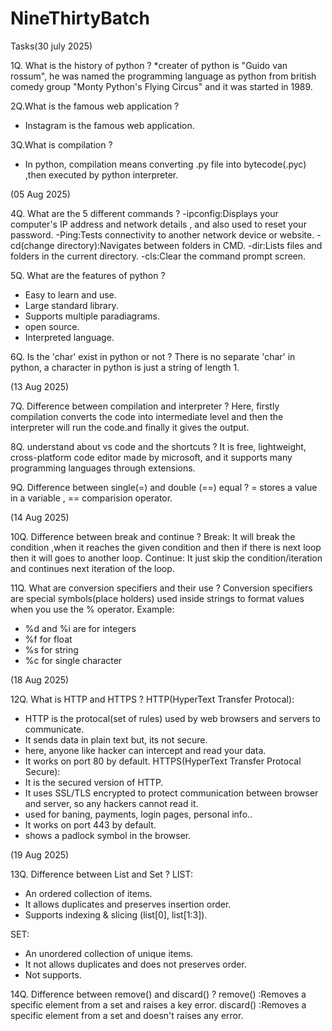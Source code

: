 # NineThirtyBatch
Tasks(30 july 2025)

1Q. What is the history of python ?
*creater of python is "Guido van rossum", he was named the programming language as python from british comedy group "Monty Python's Flying Circus" and it was started in 1989.

2Q.What is the famous web application ?
* Instagram is the famous web application.
  
3Q.What is compilation ?
* In python, compilation means converting .py file into bytecode(.pyc) ,then executed by python interpreter.

(05 Aug 2025)

4Q. What are the 5 different commands ?
-ipconfig:Displays your computer's IP address and network details , and also used to reset your password.
-Ping:Tests connectivity to another network device or website.
-cd(change directory):Navigates between folders in CMD.
-dir:Lists files and folders in the current directory.
-cls:Clear the command prompt screen.

5Q. What are the features of python ?
* Easy to learn and use.
* Large standard library.
* Supports multiple paradiagrams.
* open source.
* Interpreted language.
  
6Q. Is the 'char' exist in python or not ?
There is no separate 'char' in python, a character in python is just a string of length 1.

(13 Aug 2025)

7Q. Difference between compilation and interpreter ?
Here, firstly compilation converts the code into intermediate level and then the interpreter will run the code.and finally it gives the output.

8Q. understand about vs code and the shortcuts ?
It is free, lightweight, cross-platform code editor made by microsoft, and it supports many programming languages through extensions.

9Q. Difference between single(=) and double (==) equal ?
= stores a value in a variable ,
== comparision operator.

(14 Aug 2025)

10Q. Difference between break and continue ?
Break: It will break the condition ,when it reaches the given condition and then if there is next loop then it will goes to another loop.
Continue: It just skip the condition/iteration and continues next iteration of the loop.

11Q. What are conversion specifiers and their use ?
Conversion specifiers are special symbols(place holders) used inside strings to format values when you use the % operator.
Example:
* %d and %i are for integers
* %f for float
* %s for string
* %c for single character

(18 Aug 2025)

12Q. What is HTTP and HTTPS ?
HTTP(HyperText Transfer Protocal):
* HTTP is the protocal(set of rules) used by web browsers and servers to communicate.
* It sends data in plain text but, its not secure.
* here, anyone like hacker can intercept and read your data.
* It works on port 80 by default.
HTTPS(HyperText Transfer Protocal Secure):
* It is the secured version of HTTP.
* It uses SSL/TLS encrypted to protect communication between browser and server, so any hackers cannot read it.
* used for baning, payments, login pages, personal info..
* It works on port 443 by default.
* shows a padlock symbol in the browser.

(19 Aug 2025)

13Q. Difference between List and Set ?
LIST:
* An ordered collection of items.
* It allows duplicates and preserves insertion order.
* Supports indexing & slicing (list[0], list[1:3]).

SET:
* An unordered collection of unique items.
* It not allows duplicates and does not preserves order.
* Not supports.

14Q. Difference between remove() and discard() ?
remove() :Removes a specific element from a set and raises a key error.
discard() :Removes a specific element from a set and doesn't raises any error.



